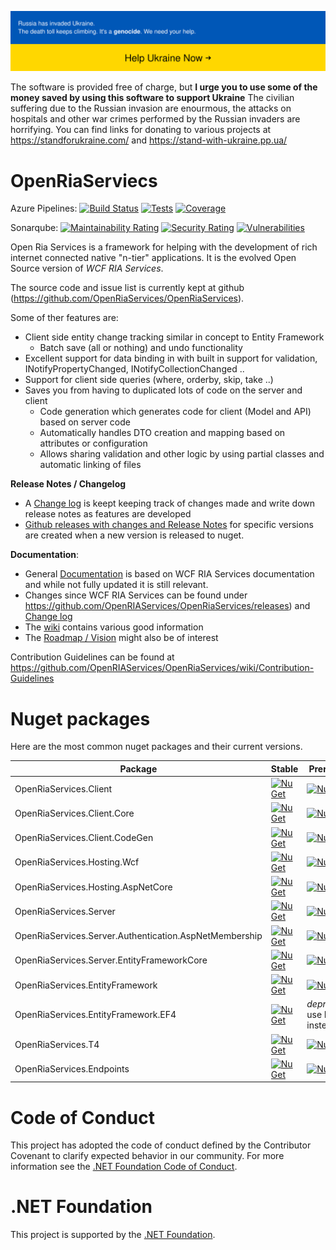 [![Stand With Ukraine](https://raw.githubusercontent.com/vshymanskyy/StandWithUkraine/main/banner2-direct.svg)](https://vshymanskyy.github.io/StandWithUkraine)

The software is provided free of charge, but **I urge you to use some of the money saved by using this software to support Ukraine**
The civilian suffering due to the Russian invasion are enourmous, the attacks on hospitals and other war crimes performed by the Russian invaders are horrifying.
You can find links for donating to various projects at https://standforukraine.com/ and https://stand-with-ukraine.pp.ua/

# OpenRiaServiecs

Azure Pipelines: [![Build Status](https://dev.azure.com/OpenRiaServices/OpenRiaServices/_apis/build/status/OpenRIAServices.OpenRiaServices?branchName=main)](https://dev.azure.com/OpenRiaServices/OpenRiaServices/_build/latest?definitionId=1&branchName=main)
[![Tests](https://img.shields.io/azure-devops/tests/OpenRiaServices/OpenRiaServices/1/main.svg)](https://dev.azure.com/OpenRiaServices/OpenRiaServices/_build/latest?definitionId=1&branchName=main)
[![Coverage](https://img.shields.io/azure-devops/coverage/OpenRiaServices/OpenRiaServices/1/main)](https://dev.azure.com/OpenRiaServices/OpenRiaServices/_build/latest?definitionId=1&branchName=main)



Sonarqube:
[![Maintainability Rating](https://sonarcloud.io/api/project_badges/measure?project=OpenRIAServices_OpenRiaServices&metric=sqale_rating)](https://sonarcloud.io/summary/overall?id=OpenRIAServices_OpenRiaServices)
[![Security Rating](https://sonarcloud.io/api/project_badges/measure?project=OpenRIAServices_OpenRiaServices&metric=security_rating)](https://sonarcloud.io/summary/overall?id=OpenRIAServices_OpenRiaServices)
[![Vulnerabilities](https://sonarcloud.io/api/project_badges/measure?project=OpenRIAServices_OpenRiaServices&metric=vulnerabilities)](https://sonarcloud.io/project/overview?id=OpenRIAServices_OpenRiaServices)

<!-- Below badges should be reenabled once new scripts for appveyor build is set up

[![Coverity Scan Build Status](https://scan.coverity.com/projects/8802/badge.svg)](https://scan.coverity.com/projects/daniel-svensson-openriaservices)
-->

Open Ria Services is a framework for  helping with the development of rich internet connected native "n-tier" applications. 
It is the evolved Open Source version of *WCF RIA Services*.

The source code and issue list is currently kept at github (https://github.com/OpenRiaServices/OpenRiaServices).

Some of ther features are: 
 * Client side entity change tracking similar in concept to Entity Framework
   * Batch save (all or nothing) and undo functionality
 * Excellent support for data binding in with built in support for validation, INotifyPropertyChanged, INotifyCollectionChanged .. 
 * Support for client side queries (where, orderby, skip, take ..)
 * Saves you from having to duplicated lots of code on the server and client
   * Code generation which generates code for client (Model and API) based on server code
   * Automatically handles DTO creation and mapping based on attributes or configuration
   * Allows sharing validation and other logic by using partial classes and automatic linking of files
   
**Release Notes / Changelog**

* A [Change log](https://github.com/OpenRIAServices/OpenRiaServices/blob/main/Changelog.md) is keept keeping track of changes made and write down release notes as features are developed
* [Github releases with changes and Release Notes](https://github.com/OpenRIAServices/OpenRiaServices/releases) for specific versions are created when a new version is released to nuget.

   
**Documentation**:
* General [Documentation](https://openriaservices.gitbook.io/openriaservices/) is based on WCF RIA Services documentation and while not fully updated it is still relevant.
* Changes since WCF RIA Services can be found under https://github.com/OpenRIAServices/OpenRiaServices/releases) and [Change log](https://github.com/OpenRIAServices/OpenRiaServices/blob/main/Changelog.md) 
* The [wiki](https://github.com/OpenRIAServices/OpenRiaServices/wiki) contains various good information
* The [Roadmap / Vision](https://github.com/OpenRIAServices/OpenRiaServices/wiki/Vision---Roadmap) might also be of interest

Contribution Guidelines can be found at https://github.com/OpenRIAServices/OpenRiaServices/wiki/Contribution-Guidelines


# Nuget packages

Here are the most common nuget packages and their current versions.

|Package | Stable | Prerelease |
|------- | ------ | ---------- |
| OpenRiaServices.Client | [![NuGet](https://img.shields.io/nuget/v/OpenRiaServices.Client.svg)](https://www.nuget.org/packages/OpenRiaServices.Client) | [![NuGet](https://img.shields.io/nuget/vpre/OpenRiaServices.Client.svg)](https://www.nuget.org/packages/OpenRiaServices.Client) |
| OpenRiaServices.Client.Core | [![NuGet](https://img.shields.io/nuget/v/OpenRiaServices.Client.Core.svg)](https://www.nuget.org/packages/OpenRiaServices.Client.Core) | [![NuGet](https://img.shields.io/nuget/vpre/OpenRiaServices.Client.Core.svg)](https://www.nuget.org/packages/OpenRiaServices.Client.Core) |
| OpenRiaServices.Client.CodeGen | [![NuGet](https://img.shields.io/nuget/v/OpenRiaServices.Client.CodeGen.svg)](https://www.nuget.org/packages/OpenRiaServices.Client.CodeGen) | [![NuGet](https://img.shields.io/nuget/vpre/OpenRiaServices.Client.CodeGen.svg)](https://www.nuget.org/packages/OpenRiaServices.Client.CodeGen) |
| OpenRiaServices.Hosting.Wcf | [![NuGet](https://img.shields.io/nuget/v/OpenRiaServices.Hosting.Wcf.svg)](https://www.nuget.org/packages/OpenRiaServices.Hosting.Wcf) | [![NuGet](https://img.shields.io/nuget/vpre/OpenRiaServices.Hosting.Wcf.svg)](https://www.nuget.org/packages/OpenRiaServices.Hosting.Wcf) |
| OpenRiaServices.Hosting.AspNetCore | [![NuGet](https://img.shields.io/nuget/v/OpenRiaServices.Hosting.AspNetCore.svg)](https://www.nuget.org/packages/OpenRiaServices.Hosting.AspNetCore) | [![NuGet](https://img.shields.io/nuget/vpre/OpenRiaServices.Hosting.AspNetCore.svg)](https://www.nuget.org/packages/OpenRiaServices.Hosting.AspNetCore) |
| OpenRiaServices.Server | [![NuGet](https://img.shields.io/nuget/v/OpenRiaServices.Server.svg)](https://www.nuget.org/packages/OpenRiaServices.Server) | [![NuGet](https://img.shields.io/nuget/vpre/OpenRiaServices.Server.svg)](https://www.nuget.org/packages/OpenRiaServices.Server) |
| OpenRiaServices.Server.Authentication.AspNetMembership | [![NuGet](https://img.shields.io/nuget/v/OpenRiaServices.Server.Authentication.AspNetMembership.svg)](https://www.nuget.org/packages/OpenRiaServices.Server.Authentication.AspNetMembership) | [![NuGet](https://img.shields.io/nuget/vpre/OpenRiaServices.Server.Authentication.AspNetMembership.svg)](https://www.nuget.org/packages/OpenRiaServices.Server.Authentication.AspNetMembership) |
| OpenRiaServices.Server.EntityFrameworkCore | [![NuGet](https://img.shields.io/nuget/v/OpenRiaServices.Server.EntityFrameworkCore.svg)](https://www.nuget.org/packages/OpenRiaServices.Server.EntityFrameworkCore) | [![NuGet](https://img.shields.io/nuget/vpre/OpenRiaServices.Server.EntityFrameworkCore.svg)](https://www.nuget.org/packages/OpenRiaServices.Server.EntityFrameworkCore) |
| OpenRiaServices.EntityFramework | [![NuGet](https://img.shields.io/nuget/v/OpenRiaServices.EntityFramework.svg)](https://www.nuget.org/packages/OpenRiaServices.EntityFramework) | [![NuGet](https://img.shields.io/nuget/vpre/OpenRiaServices.EntityFramework.svg)](https://www.nuget.org/packages/OpenRiaServices.EntityFramework) |
| OpenRiaServices.EntityFramework.EF4 | [![NuGet](https://img.shields.io/nuget/v/OpenRiaServices.EntityFramework.EF4.svg)](https://www.nuget.org/packages/OpenRiaServices.EntityFramework.EF4) | *depreciated* use EF6 instead|
| OpenRiaServices.T4 | [![NuGet](https://img.shields.io/nuget/v/OpenRiaServices.T4.svg)](https://www.nuget.org/packages/OpenRiaServices.T4) | [![NuGet](https://img.shields.io/nuget/vpre/OpenRiaServices.T4.svg)]() |
| OpenRiaServices.Endpoints | [![NuGet](https://img.shields.io/nuget/v/OpenRiaServices.Endpoints.svg)](https://www.nuget.org/packages/OpenRiaServices.Endpoints) | [![NuGet](https://img.shields.io/nuget/vpre/OpenRiaServices.Endpoints.svg)](https://www.nuget.org/packages/OpenRiaServices.Endpoints) |

# Code of Conduct

This project has adopted the code of conduct defined by the Contributor Covenant to clarify expected behavior in our community.
For more information see the [.NET Foundation Code of Conduct](https://dotnetfoundation.org/code-of-conduct).

# .NET Foundation

This project is supported by the [.NET Foundation](https://dotnetfoundation.org).
